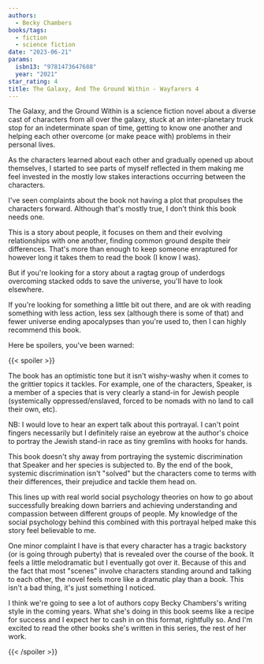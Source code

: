 ```yaml
---
authors:
  - Becky Chambers
books/tags:
  - fiction
  - science fiction
date: "2023-06-21"
params:
  isbn13: "9781473647688"
  year: "2021"
star_rating: 4
title: The Galaxy, And The Ground Within - Wayfarers 4
---
```


The Galaxy, and the Ground Within is a science fiction novel about a diverse cast of characters from all over the galaxy, stuck at an inter-planetary truck stop for an indeterminate span of time, getting to know one another and helping each other overcome (or make peace with) problems in their personal lives.

As the characters learned about each other and gradually opened up about themselves, I started to see parts of myself reflected in them making me feel invested in the mostly low stakes interactions occurring between the characters.

<!--more-->

I've seen complaints about the book not having a plot that propulses the characters forward. Although that's mostly true, I don't think this book needs one.

This is a story about people, it focuses on them and their evolving relationships with one another, finding common ground despite their differences. That's more than enough to keep someone enraptured for however long it takes them to read the book (I know I was).

But if you're looking for a story about a ragtag group of underdogs overcoming stacked odds to save the universe, you'll have to look elsewhere.

If you're looking for something a little bit out there, and are ok with reading something with less action, less sex (although there is some of that) and fewer universe ending apocalypses than you're used to, then I can highly recommend this book.

Here be spoilers, you've been warned:

{{< spoiler >}}

The book has an optimistic tone but it isn't wishy-washy when it comes to the grittier topics it tackles. For example, one of the characters, Speaker, is a member of a species that is very clearly a stand-in for Jewish people (systemically oppressed/enslaved, forced to be nomads with no land to call their own, etc).

NB: I would love to hear an expert talk about this portrayal. I can't point fingers necessarily but I definitely raise an eyebrow at the author's choice to portray the Jewish stand-in race as tiny gremlins with hooks for hands.

This book doesn't shy away from portraying the systemic discrimination that Speaker and her species is subjected to. By the end of the book, systemic discrimination isn't "solved" but the characters come to terms with their differences, their prejudice and tackle them head on.

This lines up with real world social psychology theories on how to go about successfully breaking down barriers and achieving understanding and compassion between different groups of people. My knowledge of the social psychology behind this combined with this portrayal helped make this story feel believable to me.

One minor complaint I have is that every character has a tragic backstory (or is going through puberty) that is revealed over the course of the book. It feels a little melodramatic but I eventually got over it. Because of this and the fact that most "scenes" involve characters standing around and talking to each other, the novel feels more like a dramatic play than a book. This isn't a bad thing, it's just something I noticed.

I think we're going to see a lot of authors copy Becky Chambers's writing style in the coming years. What she's doing in this book seems like a recipe for success and I expect her to cash in on this format, rightfully so. And I'm excited to read the other books she's written in this series, the rest of her work.

{{< /spoiler >}}
